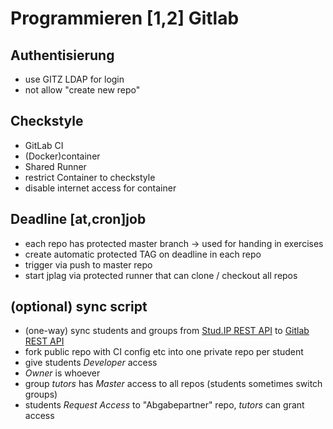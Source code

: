 # Programmieren [1,2] Gitlab

## Authentisierung

- use GITZ LDAP for login
- not allow "create new repo"

## Checkstyle

- GitLab CI
- (Docker)container
- Shared Runner
- restrict Container to checkstyle
- disable internet access for container
  
## Deadline [at,cron]job

- each repo has protected master branch -> used for handing in exercises
- create automatic protected TAG on deadline in each repo
- trigger via push to master repo
- start jplag via protected runner that can clone / checkout all repos

## (optional) sync script

- (one-way) sync students and groups from [Stud.IP REST API](http://docs.studip.de/develop/Entwickler/RESTAPI) to [Gitlab REST API](https://docs.gitlab.com/ce/api/)
- fork public repo with CI config etc into one private repo per student
- give students *Developer* access
- *Owner* is whoever
- group *tutors* has *Master* access to all repos (students sometimes switch groups)
- students *Request Access* to "Abgabepartner" repo, *tutors* can grant access

